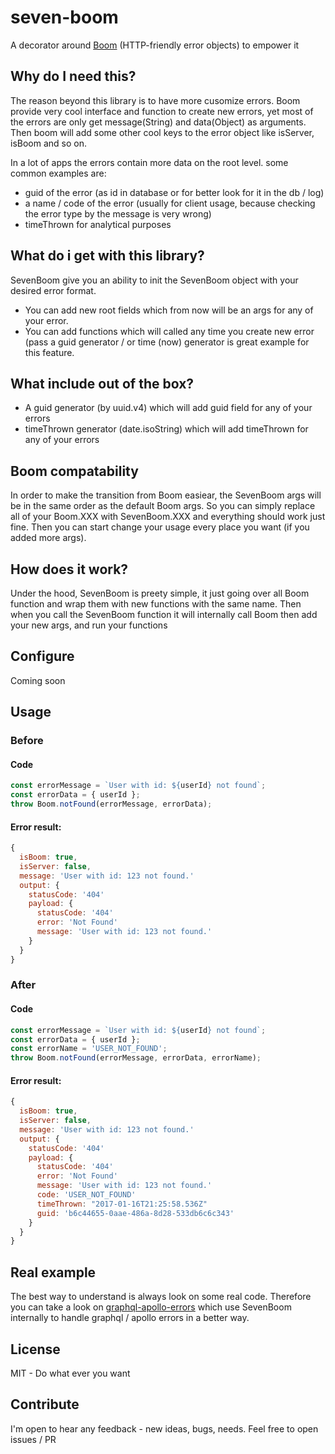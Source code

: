 # seven-boom
A decorator around [Boom](https://github.com/hapijs/boom) (HTTP-friendly error objects) to empower it

## Why do I need this?
The reason beyond this library is to have more cusomize errors.
Boom provide very cool interface and function to create new errors, yet most of the errors are only get message(String) and data(Object) as arguments.
Then boom will add some other cool keys to the error object like isServer, isBoom and so on.

In a lot of apps the errors contain more data on the root level. some common examples are:
* guid of the error (as id in database or for better look for it in the db / log)
* a name / code of the error (usually for client usage, because checking the error type by the message is very wrong)
* timeThrown for analytical purposes

## What do i get with this library?
SevenBoom give you an ability to init the SevenBoom object with your desired error format. 
* You can add new root fields which from now will be an args for any of your error.
* You can add functions which will called any time you create new error (pass a guid generator / or time (now) generator is great example for this feature.

## What include out of the box?
* A guid generator (by uuid.v4) which will add guid field for any of your errors
* timeThrown generator (date.isoString) which will add timeThrown for any of your errors

## Boom compatability
In order to make the transition from Boom easiear, the SevenBoom args will be in the same order as the default Boom args. 
So you can simply replace all of your Boom.XXX with SevenBoom.XXX and everything should work just fine.
Then you can start change your usage every place you want (if you added more args).

## How does it work?
Under the hood, SevenBoom is preety simple, it just going over all Boom function and wrap them with new functions with the same name.
Then when you call the SevenBoom function it will internally call Boom then add your new args, and run your functions

## Configure
Coming soon

## Usage
### Before
#### Code
```js
const errorMessage = `User with id: ${userId} not found`;
const errorData = { userId };
throw Boom.notFound(errorMessage, errorData);	
```
#### Error result:
```js
{
  isBoom: true,
  isServer: false, 
  message: 'User with id: 123 not found.'
  output: {
    statusCode: '404'
    payload: {
      statusCode: '404'
      error: 'Not Found'
      message: 'User with id: 123 not found.'
    }
  }
}
```

### After
#### Code
```js
const errorMessage = `User with id: ${userId} not found`;
const errorData = { userId };
const errorName = 'USER_NOT_FOUND';
throw Boom.notFound(errorMessage, errorData, errorName);
```
#### Error result:
```js
{
  isBoom: true,
  isServer: false, 
  message: 'User with id: 123 not found.'
  output: {
    statusCode: '404'
    payload: {
      statusCode: '404'
      error: 'Not Found'
      message: 'User with id: 123 not found.'
      code: 'USER_NOT_FOUND'
      timeThrown: "2017-01-16T21:25:58.536Z"
      guid: 'b6c44655-0aae-486a-8d28-533db6c6c343'
    }
  }
}
```

## Real example
The best way to understand is always look on some real code.
Therefore you can take a look on [graphql-apollo-errors](https://github.com/GiladShoham/graphql-apollo-errors) which use SevenBoom internally to handle graphql / apollo errors in a better way.

## License
MIT - Do what ever you want

## Contribute
I'm open to hear any feedback - new ideas, bugs, needs.
Feel free to open issues / PR

